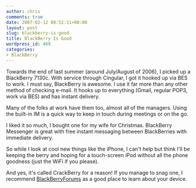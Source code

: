 ```yaml
---
author: chris
comments: true
date: 2007-02-12 00:52:11+00:00
layout: post
slug: blackberry-is-good
title: BlackBerry Is Good
wordpress_id: 469
categories:
- BlackBerry
---
```


Towards the end of last summer (around July/August of 2006), I picked up a BlackBerry 7130c. With service through Cingular, I got it hooked up via BES to work. I must say, BlackBerry is awesome. I use it far more than any other method of checking e-mail. It hooks up to everything (Gmail, regular POP3, work via BES) and has instant delivery.

Many of the folks at work have them too, almost all of the managers. Using the built-in IM is a quick way to keep in touch during meetings or on the go.

I liked it so much, I bought one for my wife for Christmas. BlackBerry Messenger is great with free instant messaging between BlackBerries with immediate delivery.

So while I look at cool new things like the iPhone, I can't help but think I'll be keeping the berry and hoping for a touch-screen iPod without all the phone goodness (just the WiFi if you please).

And yes, it's called CrackBerry for a reason! If you manage to snag one, I recommend [BlackBerryForums](http://www.blackberryforums.com/) as a good place to learn about your device.
